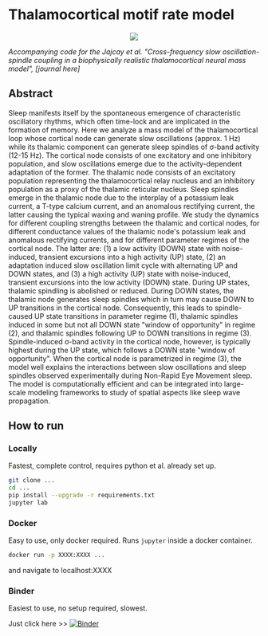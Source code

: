 # Thalamocortical motif rate model
<p align="center">
  <a href="https://mybinder.org/v2/gh/jajcayn/thalamocortical_model_study/HEAD"><img src="https://mybinder.org/badge_logo.svg"></a>
</p>

*Accompanying code for the Jajcay et al. "Cross-frequency slow oscillation-spindle coupling in a biophysically realistic thalamocortical neural mass model", [journal here]*

## Abstract
Sleep manifests itself by the spontaneous emergence of characteristic oscillatory rhythms, which often time-lock and are implicated in the formation of memory. Here we analyze a mass model of the thalamocortical loop whose cortical node can generate slow oscillations (approx. 1 Hz) while its thalamic component can generate sleep spindles of &#963;-band activity (12-15 Hz). The cortical node consists of one excitatory and one inhibitory population, and slow oscillations emerge due to the activity-dependent adaptation of the former. The thalamic node consists of an excitatory population representing the thalamocortical relay nucleus and an inhibitory population as a proxy of the thalamic reticular nucleus. Sleep spindles emerge in the thalamic node due to the interplay of a potassium leak current, a T-type calcium current, and an anomalous rectifying current, the latter causing the typical waxing and waning profile. We study the dynamics for different coupling strengths between the thalamic and cortical nodes, for different conductance values of the thalamic node's potassium leak and anomalous rectifying currents, and for different parameter regimes of the cortical node. The latter are: (1) a low activity (DOWN) state with noise-induced, transient excursions into a high activity (UP) state, (2) an adaptation induced slow oscillation limit cycle with alternating UP and DOWN states, and (3) a high activity (UP) state with noise-induced, transient excursions into the low activity (DOWN) state. During UP states, thalamic spindling is abolished or reduced. During DOWN states, the thalamic node generates sleep spindles which in turn may cause DOWN to UP transitions in the cortical node. Consequently, this leads to spindle-caused UP state transitions in parameter regime (1), thalamic spindles induced in some but not all DOWN state "window of opportunity" in regime (2), and thalamic spindles following UP to DOWN transitions in regime (3). Spindle-induced &#963;-band activity in the cortical node, however, is typically highest during the UP state, which follows a DOWN state "window of opportunity". When the cortical node is parametrized in regime (3), the model well explains the interactions between slow oscillations and sleep spindles observed experimentally during Non-Rapid Eye Movement sleep. The model is computationally efficient and can be integrated into large-scale modeling frameworks to study of spatial aspects like sleep wave propagation.

## How to run

### Locally
Fastest, complete control, requires python et al. already set up.
```bash
git clone ...
cd ...
pip install --upgrade -r requirements.txt
jupyter lab
```

### Docker
Easy to use, only docker required. Runs `jupyter` inside a docker container.
```bash
docker run -p XXXX:XXXX ...
```
and navigate to localhost:XXXX

### Binder
Easiest to use, no setup required, slowest.

Just click here >> [![Binder](https://mybinder.org/badge_logo.svg)](https://mybinder.org/v2/gh/jajcayn/thalamocortical_model_study/HEAD)
